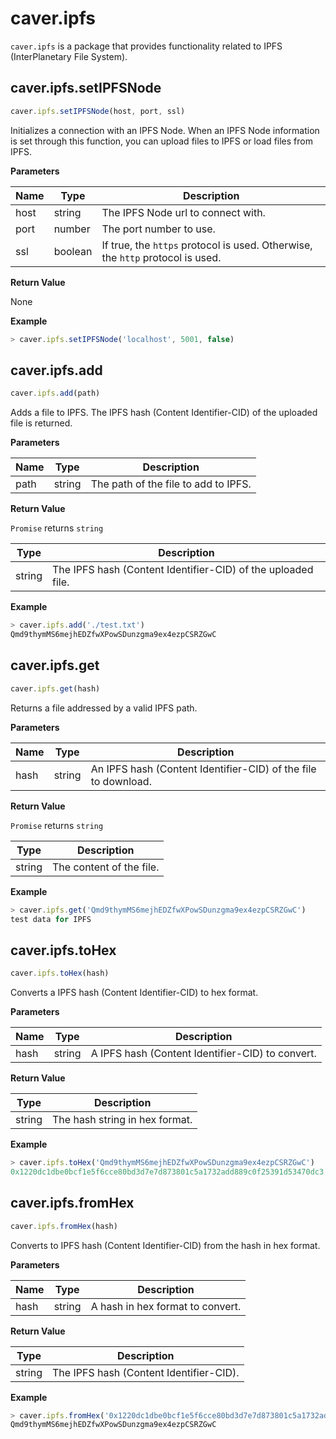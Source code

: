 # caver.ipfs <a id="caver-ipfs"></a>

`caver.ipfs` is a package that provides functionality related to IPFS (InterPlanetary File System).

## caver.ipfs.setIPFSNode <a id="caver-ipfs-setipfsnode"></a>

```javascript
caver.ipfs.setIPFSNode(host, port, ssl)
```

Initializes a connection with an IPFS Node. When an IPFS Node information is set through this function, you can upload files to IPFS or load files from IPFS.

**Parameters**

| Name | Type | Description |
| --- | --- | --- |
| host | string | The IPFS Node url to connect with. |
| port | number | The port number to use. |
| ssl | boolean| If true, the `https` protocol is used. Otherwise, the `http` protocol is used. |


**Return Value**

None

**Example**

```javascript
> caver.ipfs.setIPFSNode('localhost', 5001, false)
```

## caver.ipfs.add <a id="caver-ipfs-add"></a>

```javascript
caver.ipfs.add(path)
```

Adds a file to IPFS. The IPFS hash (Content Identifier-CID) of the uploaded file is returned.

**Parameters**

| Name | Type | Description |
| --- | --- | --- |
| path | string | The path of the file to add to IPFS. |


**Return Value**

`Promise` returns `string`

| Type | Description |
| --- | --- |
| string | The IPFS hash (Content Identifier-CID) of the uploaded file. |

**Example**

```javascript
> caver.ipfs.add('./test.txt')
Qmd9thymMS6mejhEDZfwXPowSDunzgma9ex4ezpCSRZGwC
```

## caver.ipfs.get <a id="caver-ipfs-get"></a>

```javascript
caver.ipfs.get(hash)
```

Returns a file addressed by a valid IPFS path.

**Parameters**

| Name | Type | Description |
| --- | --- | --- |
| hash | string | An IPFS hash (Content Identifier-CID) of the file to download. |


**Return Value**

`Promise` returns `string`

| Type | Description |
| --- | --- |
| string | The content of the file. |

**Example**

```javascript
> caver.ipfs.get('Qmd9thymMS6mejhEDZfwXPowSDunzgma9ex4ezpCSRZGwC')
test data for IPFS
```

## caver.ipfs.toHex <a id="caver-ipfs-tohex"></a>

```javascript
caver.ipfs.toHex(hash)
```

Converts a IPFS hash (Content Identifier-CID) to hex format.

**Parameters**

| Name | Type | Description |
| --- | --- | --- |
| hash | string | A IPFS hash (Content Identifier-CID) to convert. |


**Return Value**

| Type | Description |
| --- | --- |
| string | The hash string in hex format. |

**Example**

```javascript
> caver.ipfs.toHex('Qmd9thymMS6mejhEDZfwXPowSDunzgma9ex4ezpCSRZGwC')
0x1220dc1dbe0bcf1e5f6cce80bd3d7e7d873801c5a1732add889c0f25391d53470dc3
```

## caver.ipfs.fromHex <a id="caver-ipfs-fromhex"></a>

```javascript
caver.ipfs.fromHex(hash)
```

Converts to IPFS hash (Content Identifier-CID) from the hash in hex format.

**Parameters**

| Name | Type | Description |
| --- | --- | --- |
| hash | string | A hash in hex format to convert. |


**Return Value**

| Type | Description |
| --- | --- |
| string | The IPFS hash (Content Identifier-CID). |

**Example**

```javascript
> caver.ipfs.fromHex('0x1220dc1dbe0bcf1e5f6cce80bd3d7e7d873801c5a1732add889c0f25391d53470dc3')
Qmd9thymMS6mejhEDZfwXPowSDunzgma9ex4ezpCSRZGwC
```
